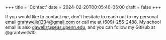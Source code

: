 +++
title = 'Contact'
date = 2024-02-20T00:05:40-05:00
draft = false
+++

If you would like to contact me, don't hesitate to reach out to my personal email <grantwells1234@gmail.com> or call me at (609)-256-2488. My school email is also <gawells@seas.upenn.edu>, and you can follow my GitHub at @grantwells10.
